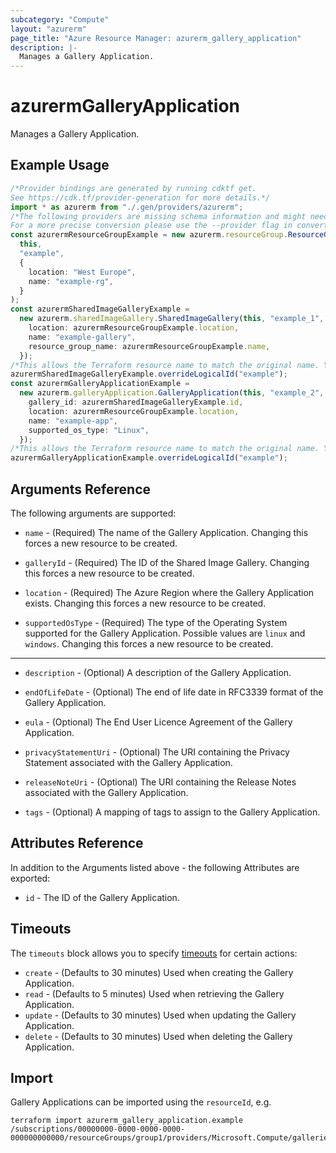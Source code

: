 ```yaml
---
subcategory: "Compute"
layout: "azurerm"
page_title: "Azure Resource Manager: azurerm_gallery_application"
description: |-
  Manages a Gallery Application.
---
```


# azurermGalleryApplication

Manages a Gallery Application.

## Example Usage

```typescript
/*Provider bindings are generated by running cdktf get.
See https://cdk.tf/provider-generation for more details.*/
import * as azurerm from "./.gen/providers/azurerm";
/*The following providers are missing schema information and might need manual adjustments to synthesize correctly: azurerm.
For a more precise conversion please use the --provider flag in convert.*/
const azurermResourceGroupExample = new azurerm.resourceGroup.ResourceGroup(
  this,
  "example",
  {
    location: "West Europe",
    name: "example-rg",
  }
);
const azurermSharedImageGalleryExample =
  new azurerm.sharedImageGallery.SharedImageGallery(this, "example_1", {
    location: azurermResourceGroupExample.location,
    name: "example-gallery",
    resource_group_name: azurermResourceGroupExample.name,
  });
/*This allows the Terraform resource name to match the original name. You can remove the call if you don't need them to match.*/
azurermSharedImageGalleryExample.overrideLogicalId("example");
const azurermGalleryApplicationExample =
  new azurerm.galleryApplication.GalleryApplication(this, "example_2", {
    gallery_id: azurermSharedImageGalleryExample.id,
    location: azurermResourceGroupExample.location,
    name: "example-app",
    supported_os_type: "Linux",
  });
/*This allows the Terraform resource name to match the original name. You can remove the call if you don't need them to match.*/
azurermGalleryApplicationExample.overrideLogicalId("example");

```

## Arguments Reference

The following arguments are supported:

*   `name` - (Required) The name of the Gallery Application. Changing this forces a new resource to be created.

*   `galleryId` - (Required) The ID of the Shared Image Gallery. Changing this forces a new resource to be created.

*   `location` - (Required) The Azure Region where the Gallery Application exists. Changing this forces a new resource to be created.

*   `supportedOsType` - (Required) The type of the Operating System supported for the Gallery Application. Possible values are `linux` and `windows`. Changing this forces a new resource to be created.

***

*   `description` - (Optional) A description of the Gallery Application.

*   `endOfLifeDate` - (Optional) The end of life date in RFC3339 format of the Gallery Application.

*   `eula` - (Optional) The End User Licence Agreement of the Gallery Application.

*   `privacyStatementUri` - (Optional) The URI containing the Privacy Statement associated with the Gallery Application.

*   `releaseNoteUri` - (Optional) The URI containing the Release Notes associated with the Gallery Application.

*   `tags` - (Optional) A mapping of tags to assign to the Gallery Application.

## Attributes Reference

In addition to the Arguments listed above - the following Attributes are exported:

* `id` - The ID of the Gallery Application.

## Timeouts

The `timeouts` block allows you to specify [timeouts](https://www.terraform.io/language/resources/syntax#operation-timeouts) for certain actions:

* `create` - (Defaults to 30 minutes) Used when creating the Gallery Application.
* `read` - (Defaults to 5 minutes) Used when retrieving the Gallery Application.
* `update` - (Defaults to 30 minutes) Used when updating the Gallery Application.
* `delete` - (Defaults to 30 minutes) Used when deleting the Gallery Application.

## Import

Gallery Applications can be imported using the `resourceId`, e.g.

```console
terraform import azurerm_gallery_application.example /subscriptions/00000000-0000-0000-0000-000000000000/resourceGroups/group1/providers/Microsoft.Compute/galleries/gallery1/applications/galleryApplication1
```
